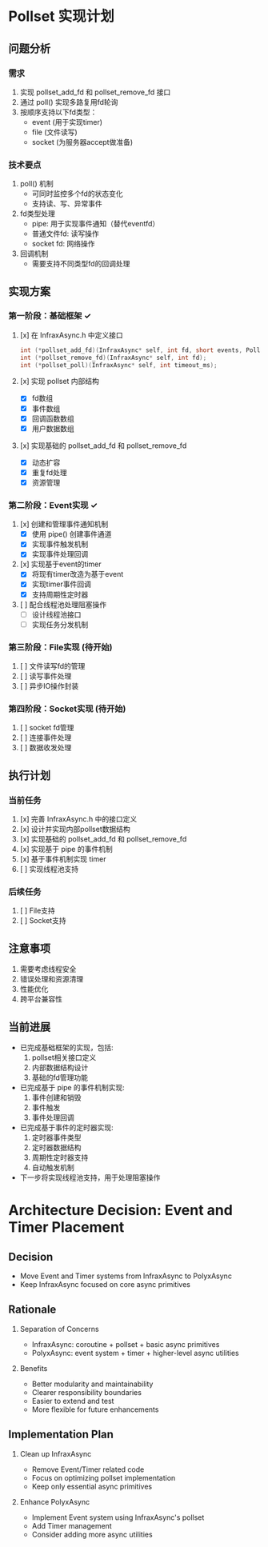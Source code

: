 # Pollset 实现计划

## 问题分析

### 需求
1. 实现 pollset_add_fd 和 pollset_remove_fd 接口
2. 通过 poll() 实现多路复用fd轮询
3. 按顺序支持以下fd类型：
   - event (用于实现timer)
   - file (文件读写)
   - socket (为服务器accept做准备)

### 技术要点
1. poll() 机制
   - 可同时监控多个fd的状态变化
   - 支持读、写、异常事件
2. fd类型处理
   - pipe: 用于实现事件通知（替代eventfd）
   - 普通文件fd: 读写操作
   - socket fd: 网络操作
3. 回调机制
   - 需要支持不同类型fd的回调处理

## 实现方案

### 第一阶段：基础框架 ✓
1. [x] 在 InfraxAsync.h 中定义接口
   ```c
   int (*pollset_add_fd)(InfraxAsync* self, int fd, short events, PollCallback cb, void* arg);
   int (*pollset_remove_fd)(InfraxAsync* self, int fd);
   int (*pollset_poll)(InfraxAsync* self, int timeout_ms);
   ```

2. [x] 实现 pollset 内部结构
   - [x] fd数组
   - [x] 事件数组
   - [x] 回调函数数组
   - [x] 用户数据数组

3. [x] 实现基础的 pollset_add_fd 和 pollset_remove_fd
   - [x] 动态扩容
   - [x] 重复fd处理
   - [x] 资源管理

### 第二阶段：Event实现 ✓
1. [x] 创建和管理事件通知机制
   - [x] 使用 pipe() 创建事件通道
   - [x] 实现事件触发机制
   - [x] 实现事件处理回调
2. [x] 实现基于event的timer
   - [x] 将现有timer改造为基于event
   - [x] 实现timer事件回调
   - [x] 支持周期性定时器
3. [ ] 配合线程池处理阻塞操作
   - [ ] 设计线程池接口
   - [ ] 实现任务分发机制

### 第三阶段：File实现 (待开始)
1. [ ] 文件读写fd的管理
2. [ ] 读写事件处理
3. [ ] 异步IO操作封装

### 第四阶段：Socket实现 (待开始)
1. [ ] socket fd管理
2. [ ] 连接事件处理
3. [ ] 数据收发处理

## 执行计划

### 当前任务
1. [x] 完善 InfraxAsync.h 中的接口定义
2. [x] 设计并实现内部pollset数据结构
3. [x] 实现基础的 pollset_add_fd 和 pollset_remove_fd
4. [x] 实现基于 pipe 的事件机制
5. [x] 基于事件机制实现 timer
6. [ ] 实现线程池支持

### 后续任务
1. [ ] File支持
2. [ ] Socket支持

## 注意事项
1. 需要考虑线程安全
2. 错误处理和资源清理
3. 性能优化
4. 跨平台兼容性

## 当前进展
- 已完成基础框架的实现，包括:
  1. pollset相关接口定义
  2. 内部数据结构设计
  3. 基础的fd管理功能
- 已完成基于 pipe 的事件机制实现:
  1. 事件创建和销毁
  2. 事件触发
  3. 事件处理回调
- 已完成基于事件的定时器实现:
  1. 定时器事件类型
  2. 定时器数据结构
  3. 周期性定时器支持
  4. 自动触发机制
- 下一步将实现线程池支持，用于处理阻塞操作

# Architecture Decision: Event and Timer Placement

## Decision
- Move Event and Timer systems from InfraxAsync to PolyxAsync
- Keep InfraxAsync focused on core async primitives

## Rationale
1. Separation of Concerns
   - InfraxAsync: coroutine + pollset + basic async primitives
   - PolyxAsync: event system + timer + higher-level async utilities

2. Benefits
   - Better modularity and maintainability
   - Clearer responsibility boundaries
   - Easier to extend and test
   - More flexible for future enhancements

## Implementation Plan
1. Clean up InfraxAsync
   - Remove Event/Timer related code
   - Focus on optimizing pollset implementation
   - Keep only essential async primitives

2. Enhance PolyxAsync
   - Implement Event system using InfraxAsync's pollset
   - Add Timer management
   - Consider adding more async utilities 